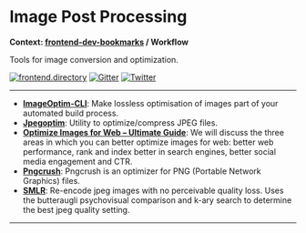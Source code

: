 # Image Post Processing

**Context: [frontend-dev-bookmarks](../README.md) / Workflow**

Tools for image conversion and optimization.

[![frontend.directory](https://img.shields.io/badge/frontend-directory-blue.svg?style=flat-square)](http://frontend.directory/)
[![Gitter](https://img.shields.io/gitter/room/dypsilon/frontend-dev-bookmarks.svg?style=flat-square&maxAge=2592000)](https://gitter.im/dypsilon/frontend-dev-bookmarks)
[![Twitter](https://img.shields.io/badge/follow-twitter-55acee.svg?style=flat-square)](https://twitter.com/FrontendDir)

-----------------------------------------

* **[ImageOptim-CLI](https://github.com/JamieMason/ImageOptim-CLI)**: Make lossless optimisation of images part of your automated build process.
* **[Jpegoptim](https://github.com/tjko/jpegoptim)**: Utility to optimize/compress JPEG files.
* **[Optimize Images for Web – Ultimate Guide](https://www.keycdn.com/blog/optimize-images-for-web/)**: We will discuss the three areas in which you can better optimize images for web: better web performance, rank and index better in search engines, better social media engagement and CTR.
* **[Pngcrush](http://pmt.sourceforge.net/pngcrush/)**: Pngcrush is an optimizer for PNG (Portable Network Graphics) files.
* **[SMLR](https://github.com/jasonmoo/smlr)**: Re-encode jpeg images with no perceivable quality loss. Uses the butteraugli psychovisual comparison and k-ary search to determine the best jpeg quality setting.

------------------
